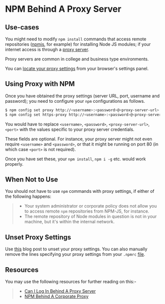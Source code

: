 # NPM Behind A Proxy Server

## Use-cases

You might need to modify `npm install` commands that access remote repositories ([npmjs](https://www.npmjs.com/), for example) for installing Node JS modules; if your internet access is through a [proxy server](https://en.wikipedia.org/wiki/Proxy_server).

Proxy servers are common in college and business type environments.

You can [locate your proxy settings](http://www.wikihow.com/Change-Proxy-Settings) from your browser's settings panel.

## Using Proxy with NPM

Once you have obtained the proxy settings (server URL, port, username and password); you need to configure your `npm` configurations as follows.

```bash
$ npm config set proxy http://<username>:<password>@<proxy-server-url>:<port>
$ npm config set https-proxy http://<username>:<password>@<proxy-server-url>:<port>
```

You would have to replace `<username>`, `<password>`, `<proxy-server-url>`, `<port>` with the values specific to your proxy server credentials.

These fields are optional. For instance, your proxy server might not even require `<username>` and `<password>`, or that it might be running on port 80 (in which case `<port>` is not required).

Once you have set these, your `npm install`, `npm i -g` etc. would work properly.

## When Not to Use

You should not have to use `npm` commands with proxy settings, if either of the following happens:

> - Your system administrator or corporate policy does not allow you to access remote `npm` repositories from NPM-JS, for instance.
> - The remote repository of Node modules in question is not in your machine, but it's within the internal network.

## Unset Proxy Settings

Use [this](http://luxiyalu.com/how-to-remove-all-npm-proxy-settings/) blog post to unset your proxy settings. You can also manually remove the lines specifying your proxy settings from your `.npmrc` [file](https://docs.npmjs.com/files/npmrc).

## Resources

You may use the following resources for further reading on this:-

> - [Can I Log In Behind A Proxy Server](https://github.com/npm/npm/issues/9401#issuecomment-134569585)
> - [NPM Behind A Corporate Proxy](http://intenseagile.com/2015/09/04/npm-behind-proxy.html)
